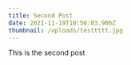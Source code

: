 ```yaml
---
title: Second Post
date: 2021-11-19T10:50:03.906Z
thumbnail: /uploads/testtttt.jpg
---
```


This is the second post
